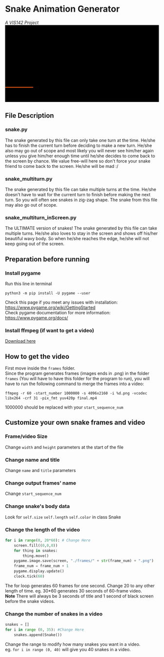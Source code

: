 # Snake Animation Generator
*A VIS142 Project* \
![snake demo](/misc/snake-multiturn-inScreen-demo.gif)
## File Description
### snake.py
The snake generated by this file can only take one turn at the time. He/she has to finish the current turn before deciding to make a new turn. He/she also may go out of scope and most likely you will never see him/her again unless you give him/her enough time until he/she decides to come back to the screen by chance. We value free-will here so don't force your snake friend to come back to the screen. He/she will be mad :/
### snake_multiturn.py
The snake generated by this file can take multiple turns at the time. He/she doesn't have to wait for the current turn to finish before making the next turn. So you will often see snakes in zig-zag shape. The snake from this file may also go out of scope.
### snake_multiturn_inScreen.py
The ULTIMATE version of snakes! The snake generated by this file can take multiple turns. He/she also loves to stay in the screen and shows off his/her beautiful wavy body. So when he/she reaches the edge, he/she will not keep going out of the screen.

## Preparation before running
### Install pygame
Run this line in terminal
```
python3 -m pip install -U pygame --user
```
Check this page if you meet any issues with installation: https://www.pygame.org/wiki/GettingStarted \
Check pygame documentation for more information: https://www.pygame.org/docs/
### Install ffmpeg (if want to get a video)
[Download here](https://ffmpeg.org/download.html)

## How to get the video
First move inside the `frames` folder. \
Since the program generates frames (images ends in .png) in the folder `frames` (You will have to have this folder for the program to run), you will have to run the following command to merge the frames into a video:
```
ffmpeg -r 60 -start_number 1000000 -s 4096x2160 -i %d.png -vcodec libx264 -crf 31 -pix_fmt yuv420p final.mp4
```
1000000 should be replaced with your `start_sequence_num`

## Customize your own snake frames and video
### Frame/video Size
Change `width` and `height` parameters at the start of the file
### Change name and title
Change `name` and `title` parameters
### Change output frames' name
Change `start_sequence_num`
### Change snake's body data
Look for `self.size` `self.length` `self.color` in class Snake
### Change the length of the video
```python
for i in range(0, 20*60): # Change Here
    screen.fill((0,0,0))
    for thing in snakes:
        thing.move()
    pygame.image.save(screen, "./frames/" + str(frame_num) + ".png")
    frame_num = frame_num + 1
    pygame.display.update()
    clock.tick(60)
```
The for loop generates 60 frames for one second. Change 20 to any other length of time. eg. 30*60 generates 30 seconds of 60-frame video. \
**Note** There will always be 3 seconds of title and 1 second of black screen before the snake videos.

### Change the number of snakes in a video
```python
snakes = []
for i in range (0, 35): #Change Here
    snakes.append(Snake())
```
Change the range to modify how many snakes you want in a video. \
eg. `for i in range (0, 40)` will give you 40 snakes in a video.
